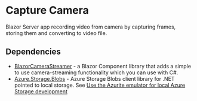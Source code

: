 # Capture Camera

Blazor Server app recording video from camera by capturing frames, storing them and converting to video file.

## Dependencies

- [BlazorCameraStreamer](https://github.com/baltermia/blazor-camera-streamer) - a Blazor Component library that adds a simple to use camera-streaming functionality which you can use with C#.
- [Azure.Storage.Blobs](https://www.nuget.org/packages/Azure.Storage.Blobs/) - Azure Storage Blobs client library for .NET pointed to local storage. See [Use the Azurite emulator for local Azure Storage development](https://learn.microsoft.com/en-us/azure/storage/common/storage-use-azurite)
